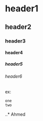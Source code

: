 # header1
## header2
### header3
#### header4
##### header5
###### header6
ex:

```
one
two
```

..* Ahmed
